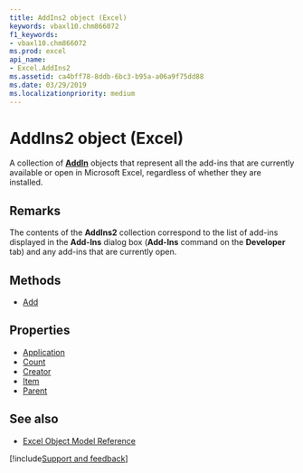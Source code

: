 ```yaml
---
title: AddIns2 object (Excel)
keywords: vbaxl10.chm866072
f1_keywords:
- vbaxl10.chm866072
ms.prod: excel
api_name:
- Excel.AddIns2
ms.assetid: ca4bff78-8ddb-6bc3-b95a-a06a9f75dd88
ms.date: 03/29/2019
ms.localizationpriority: medium
---
```



# AddIns2 object (Excel)

A collection of **[AddIn](Excel.AddIn.md)** objects that represent all the add-ins that are currently available or open in Microsoft Excel, regardless of whether they are installed.


## Remarks

The contents of the **AddIns2** collection correspond to the list of add-ins displayed in the **Add-Ins** dialog box (**Add-Ins** command on the **Developer** tab) and any add-ins that are currently open.


## Methods

- [Add](Excel.AddIns2.Add.md)

## Properties

- [Application](Excel.AddIns2.Application.md)
- [Count](Excel.AddIns2.Count.md)
- [Creator](Excel.AddIns2.Creator.md)
- [Item](Excel.AddIns2.Item.md)
- [Parent](Excel.AddIns2.Parent.md)


## See also

- [Excel Object Model Reference](overview/Excel/object-model.md)

[!include[Support and feedback](~/includes/feedback-boilerplate.md)]